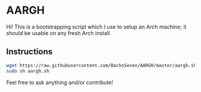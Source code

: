 # AARGH

Hi! This is a bootstrapping script which I use to setup an Arch machine; it should be usable on any fresh Arch install.

## Instructions
``` sh
wget https://raw.githubusercontent.com/BachoSeven/AARGH/master/aargh.sh
sudo sh aargh.sh
```

Feel free to ask anything and/or contribute!
